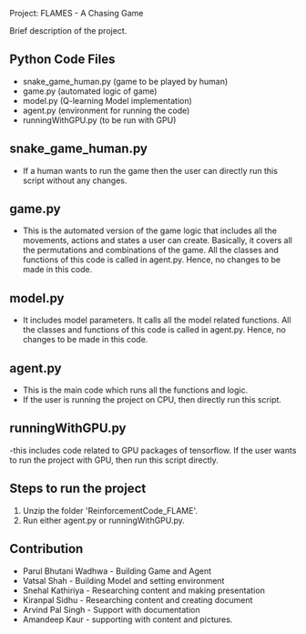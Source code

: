 Project: FLAMES - A Chasing Game

Brief description of the project.

## Python Code Files

- snake_game_human.py (game to be played by human)
- game.py (automated logic of game)
- model.py (Q-learning Model implementation)
- agent.py (environment for running the code)
- runningWithGPU.py (to be run with GPU)

## snake_game_human.py

- If a human wants to run the game then the user can directly run this script without any changes.

## game.py

- This is the automated version of the game logic that includes all the movements, actions and states a user can create. 
Basically, it covers all the permutations and combinations of the game.
All the classes and functions of this code is called in agent.py. Hence, no changes to be made in this code.

## model.py

- It includes model parameters. It calls all the model related functions. 
All the classes and functions of this code is called in agent.py. Hence, no changes to be made in this code.

## agent.py

- This is the main code which runs all the functions and logic.
- If the user is running the project on CPU, then directly run this script.

## runningWithGPU.py

-this includes code related to GPU packages of tensorflow.
If the user wants to run the project with GPU, then run this script directly.

## Steps to run the project

1. Unzip the folder 'ReinforcementCode_FLAME'.
2. Run either agent.py or runningWithGPU.py.

## Contribution

- Parul Bhutani Wadhwa - Building Game and Agent
- Vatsal Shah - Building Model and setting environment
- Snehal Kathiriya - Researching content and making presentation
- Kiranpal Sidhu - Researching content and creating document
- Arvind Pal Singh - Support with documentation
- Amandeep Kaur - supporting with content and pictures.
